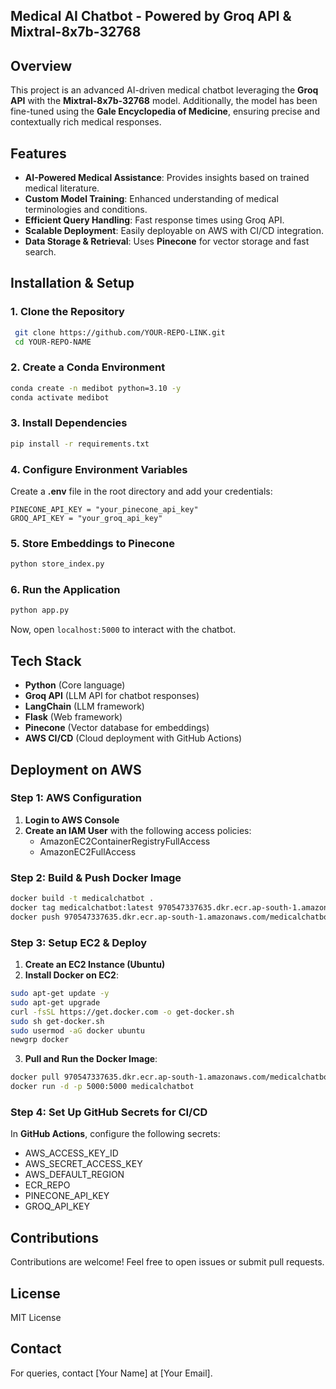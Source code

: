 ## Medical AI Chatbot - Powered by Groq API & Mixtral-8x7b-32768

## Overview

This project is an advanced AI-driven medical chatbot leveraging the **Groq API** with the **Mixtral-8x7b-32768** model. Additionally, the model has been fine-tuned using the **Gale Encyclopedia of Medicine**, ensuring precise and contextually rich medical responses.

## Features

- **AI-Powered Medical Assistance**: Provides insights based on trained medical literature.
- **Custom Model Training**: Enhanced understanding of medical terminologies and conditions.
- **Efficient Query Handling**: Fast response times using Groq API.
- **Scalable Deployment**: Easily deployable on AWS with CI/CD integration.
- **Data Storage & Retrieval**: Uses **Pinecone** for vector storage and fast search.

## Installation & Setup

### 1. Clone the Repository

```sh
 git clone https://github.com/YOUR-REPO-LINK.git
 cd YOUR-REPO-NAME
```

### 2. Create a Conda Environment

```sh
conda create -n medibot python=3.10 -y
conda activate medibot
```

### 3. Install Dependencies

```sh
pip install -r requirements.txt
```

### 4. Configure Environment Variables

Create a **.env** file in the root directory and add your credentials:

```env
PINECONE_API_KEY = "your_pinecone_api_key"
GROQ_API_KEY = "your_groq_api_key"
```

### 5. Store Embeddings to Pinecone

```sh
python store_index.py
```

### 6. Run the Application

```sh
python app.py
```

Now, open `localhost:5000` to interact with the chatbot.

## Tech Stack

- **Python** (Core language)
- **Groq API** (LLM API for chatbot responses)
- **LangChain** (LLM framework)
- **Flask** (Web framework)
- **Pinecone** (Vector database for embeddings)
- **AWS CI/CD** (Cloud deployment with GitHub Actions)

## Deployment on AWS

### Step 1: AWS Configuration

1. **Login to AWS Console**
2. **Create an IAM User** with the following access policies:
   - AmazonEC2ContainerRegistryFullAccess
   - AmazonEC2FullAccess

### Step 2: Build & Push Docker Image

```sh
docker build -t medicalchatbot .
docker tag medicalchatbot:latest 970547337635.dkr.ecr.ap-south-1.amazonaws.com/medicalchatbot
docker push 970547337635.dkr.ecr.ap-south-1.amazonaws.com/medicalchatbot
```

### Step 3: Setup EC2 & Deploy

1. **Create an EC2 Instance (Ubuntu)**
2. **Install Docker on EC2**:

```sh
sudo apt-get update -y
sudo apt-get upgrade
curl -fsSL https://get.docker.com -o get-docker.sh
sudo sh get-docker.sh
sudo usermod -aG docker ubuntu
newgrp docker
```

3. **Pull and Run the Docker Image**:

```sh
docker pull 970547337635.dkr.ecr.ap-south-1.amazonaws.com/medicalchatbot
docker run -d -p 5000:5000 medicalchatbot
```

### Step 4: Set Up GitHub Secrets for CI/CD

In **GitHub Actions**, configure the following secrets:

- AWS\_ACCESS\_KEY\_ID
- AWS\_SECRET\_ACCESS\_KEY
- AWS\_DEFAULT\_REGION
- ECR\_REPO
- PINECONE\_API\_KEY
- GROQ\_API\_KEY

## Contributions

Contributions are welcome! Feel free to open issues or submit pull requests.

## License

MIT License

## Contact

For queries, contact [Your Name] at [Your Email].

